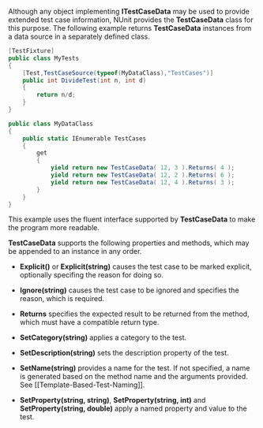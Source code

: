Although any object implementing <b>ITestCaseData</b> may be used to
provide extended test case information, NUnit provides the <b>TestCaseData</b> 
class for this purpose. The following example returns <b>TestCaseData</b> 
instances from a data source in a separately defined class.

```C#
[TestFixture]
public class MyTests
{
    [Test,TestCaseSource(typeof(MyDataClass),"TestCases")]
    public int DivideTest(int n, int d)
    {
        return n/d;
    }
}

public class MyDataClass
{
    public static IEnumerable TestCases
    {
        get
        {
            yield return new TestCaseData( 12, 3 ).Returns( 4 );
            yield return new TestCaseData( 12, 2 ).Returns( 6 );
            yield return new TestCaseData( 12, 4 ).Returns( 3 );
        }
    }  
}
```

This example uses the fluent interface supported by <b>TestCaseData</b>
to make the program more readable.

**TestCaseData** supports the following properties
and methods, which may be appended to an instance in any order.

 * **Explicit()** or **Explicit(string)** causes the test case to be marked explicit, optionally specifing the reason for doing so.

 * **Ignore(string)** causes the test case to be ignored and specifies the reason, which is required.

 * **Returns** specifies the expected result to be returned from the method, which must have a compatible return type.

 * **SetCategory(string)** applies a category to the test.

 * **SetDescription(string)** sets the description property of the test.

 * **SetName(string)** provides a name for the test. If not specified, a name is generated based on the method name and the arguments provided. See [[Template-Based-Test-Naming]].

 * **SetProperty(string, string)**, **SetProperty(string, int)** and **SetProperty(string, double)** apply a named property and value to the test.

